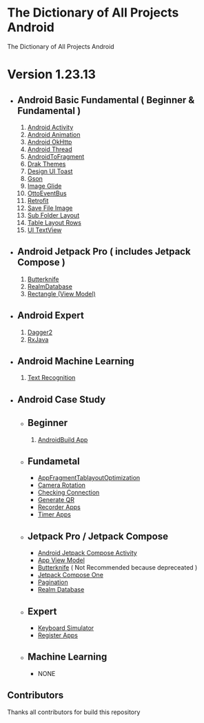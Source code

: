 # The Dictionary of All Projects Android

The Dictionary of All Projects Android

# Version 1.23.13
- ## Android Basic Fundamental ( Beginner & Fundamental )
  1. <a href="https://github.com/kelvin373-ht/ProjectAppAndroid/tree/master/AndroidBasicFundamental/AndroidActivity">Android Activity</a>
  2. <a href="https://github.com/kelvin373-ht/ProjectAppAndroid/tree/master/AndroidBasicFundamental/AndroidAnimation">Android Animation</a>
  3. <a href="https://github.com/kelvin373-ht/ProjectAppAndroid/tree/master/AndroidBasicFundamental/AndroidOkHttp">Android OkHttp</a>
  4. <a href="https://github.com/kelvin373-ht/ProjectAppAndroid/tree/master/AndroidBasicFundamental/AndroidThread">Android Thread</a>
  5. <a href="https://github.com/kelvin373-ht/ProjectAppAndroid/tree/master/AndroidBasicFundamental/AndroidToFragment">AndroidToFragment</a>
  6. <a href="https://github.com/kelvin373-ht/ProjectAppAndroid/tree/master/AndroidBasicFundamental/DarkThemesApp">Drak Themes</a>
  7. <a href="https://github.com/kelvin373-ht/ProjectAppAndroid/tree/master/AndroidBasicFundamental/DesignUIToast">Design UI Toast</a>
  8. <a href="https://github.com/kelvin373-ht/ProjectAppAndroid/tree/master/AndroidBasicFundamental/GsonApp">Gson</a>
  9. <a href="https://github.com/kelvin373-ht/ProjectAppAndroid/tree/master/AndroidBasicFundamental/ImageGlideApp">Image Glide</a>
  10. <a href="https://github.com/kelvin373-ht/ProjectAppAndroid/tree/master/AndroidBasicFundamental/OttoEventBusApp">OttoEventBus</a>
  11. <a href="https://github.com/kelvin373-ht/ProjectAppAndroid/tree/master/AndroidBasicFundamental/RetrofitApp">Retrofit</a>
  12. <a href="https://github.com/kelvin373-ht/ProjectAppAndroid/tree/master/AndroidBasicFundamental/SaveFileImage">Save File Image</a>
  13. <a href="https://github.com/kelvin373-ht/ProjectAppAndroid/tree/master/AndroidBasicFundamental/SubFolderLayoutApp">Sub Folder Layout</a>
  14. <a href="https://github.com/kelvin373-ht/ProjectAppAndroid/tree/master/AndroidBasicFundamental/TableLayoutRowsApp">Table Layout Rows</a>
  15. <a href="https://github.com/kelvin373-ht/ProjectAppAndroid/tree/master/AndroidBasicFundamental/UITextView">UI TextView</a>
- ## Android Jetpack Pro ( includes Jetpack Compose )
  1. <a href="https://github.com/kelvin373-ht/ProjectAppAndroid/tree/master/AndroidJetpackPro/AppViewModel/ButterknifeApp">Butterknife</a>
  2. <a href="https://github.com/kelvin373-ht/ProjectAppAndroid/tree/master/AndroidJetpackPro/AppViewModel/RealmDatabaseApp">RealmDatabase</a>
  3. <a href="https://github.com/kelvin373-ht/ProjectAppAndroid/tree/master/AndroidJetpackPro/AppViewModel/RectangleApp">Rectangle (View Model)</a>
- ## Android Expert
  1. <a href="https://github.com/kelvin373-ht/ProjectAppAndroid/tree/develop/AndroidExpert/Dagger2App">Dagger2</a>
  2. <a href="https://github.com/kelvin373-ht/ProjectAppAndroid/tree/develop/AndroidExpert/RxJavaApp">RxJava</a>
- ## Android Machine Learning
  1. <a href="https://github.com/kelvin373-ht/ProjectAppAndroid/tree/master/AndroidMachineLearning/MLKit/TextRecognition">Text Recognition</a>
- ## Android Case Study
  - ## Beginner
      1. <a href="https://github.com/kelvin373-ht/ProjectAppAndroid/tree/master/AndroidCaseStudy/AndroidBuildApps">AndroidBuild App</a>
  - ## Fundametal
      * <a href="https://github.com/kelvin373-ht/ProjectAppAndroid/tree/master/AndroidCaseStudy/AppFragmentTablayoutOptimization">AppFragmentTablayoutOptimization</a>
      * <a href="https://github.com/kelvin373-ht/ProjectAppAndroid/tree/master/AndroidCaseStudy/CameraRotation">Camera Rotation</a>
      * <a href="https://github.com/kelvin373-ht/ProjectAppAndroid/tree/master/AndroidCaseStudy/CheckingConnection">Checking Connection</a>
      * <a href="https://github.com/kelvin373-ht/ProjectAppAndroid/tree/master/AndroidCaseStudy/GenerateQR">Generate QR</a>
      * <a href="https://github.com/kelvin373-ht/ProjectAppAndroid/tree/master/AndroidCaseStudy/RecorderApps">Recorder Apps</a>
      * <a href="https://github.com/kelvin373-ht/ProjectAppAndroid/tree/master/AndroidCaseStudy/TimerApps">Timer Apps</a>
  - ## Jetpack Pro / Jetpack Compose
      * <a href="https://github.com/kelvin373-ht/ProjectAppAndroid/tree/master/AndroidJetpackPro/AndroidJetpackComposeActivity">Android Jetpack Compose Activity</a>
      * <a href="https://github.com/kelvin373-ht/ProjectAppAndroid/tree/master/AndroidJetpackPro/AppViewModel/RectangleApp">App View Model</a>
      * <a href="https://github.com/kelvin373-ht/ProjectAppAndroid/tree/master/AndroidJetpackPro/ButterknifeApp">Butterknife</a> ( Not Recommended because depreceated )
      * <a href="https://github.com/kelvin373-ht/ProjectAppAndroid/tree/master/AndroidJetpackPro/JetpackComposeOne">Jetpack Compose One</a>
      * <a href="https://github.com/kelvin373-ht/ProjectAppAndroid/tree/master/AndroidJetpackPro/LatihanPagination">Pagination</a> 
      * <a href="https://github.com/kelvin373-ht/ProjectAppAndroid/tree/master/AndroidJetpackPro/RealmDatabaseApp">Realm Database</a>

  - ## Expert
      * <a href="https://github.com/kelvin373-ht/ProjectAppAndroid/tree/release/v1.23.13/AndroidCaseStudy/Expert/KeyboardSimulator">Keyboard Simulator</a>
      * <a href="https://github.com/kelvin373-ht/ProjectAppAndroid/tree/release/v1.23.13/AndroidCaseStudy/Expert/RegisterApps">Register Apps</a>
  - ## Machine Learning
      * NONE

## Contributors
Thanks all contributors for build this repository

